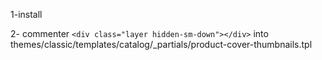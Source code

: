 1-install

2- commenter ```<div class="layer hidden-sm-down"></div>``` into themes/classic/templates/catalog/_partials/product-cover-thumbnails.tpl